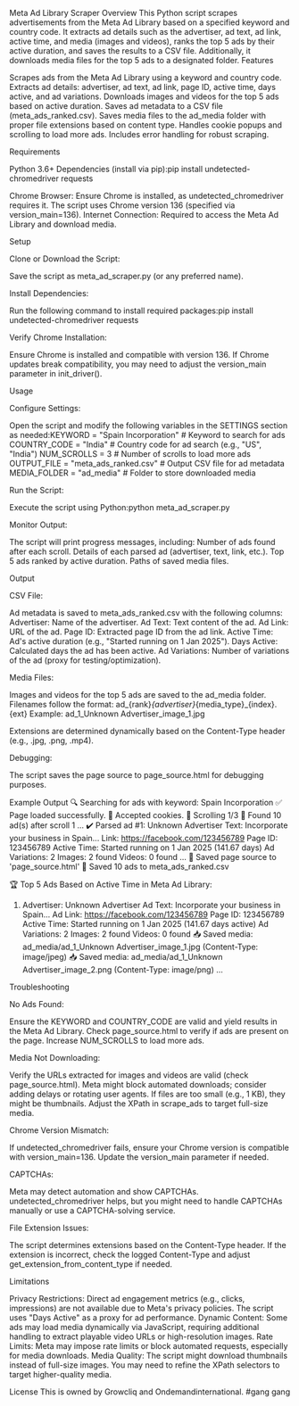 Meta Ad Library Scraper
Overview
This Python script scrapes advertisements from the Meta Ad Library based on a specified keyword and country code. It extracts ad details such as the advertiser, ad text, ad link, active time, and media (images and videos), ranks the top 5 ads by their active duration, and saves the results to a CSV file. Additionally, it downloads media files for the top 5 ads to a designated folder.
Features

Scrapes ads from the Meta Ad Library using a keyword and country code.
Extracts ad details: advertiser, ad text, ad link, page ID, active time, days active, and ad variations.
Downloads images and videos for the top 5 ads based on active duration.
Saves ad metadata to a CSV file (meta_ads_ranked.csv).
Saves media files to the ad_media folder with proper file extensions based on content type.
Handles cookie popups and scrolling to load more ads.
Includes error handling for robust scraping.

Requirements

Python 3.6+
Dependencies (install via pip):pip install undetected-chromedriver requests


Chrome Browser: Ensure Chrome is installed, as undetected_chromedriver requires it. The script uses Chrome version 136 (specified via version_main=136).
Internet Connection: Required to access the Meta Ad Library and download media.

Setup

Clone or Download the Script:

Save the script as meta_ad_scraper.py (or any preferred name).


Install Dependencies:

Run the following command to install required packages:pip install undetected-chromedriver requests




Verify Chrome Installation:

Ensure Chrome is installed and compatible with version 136. If Chrome updates break compatibility, you may need to adjust the version_main parameter in init_driver().



Usage

Configure Settings:

Open the script and modify the following variables in the SETTINGS section as needed:KEYWORD = "Spain Incorporation"  # Keyword to search for ads
COUNTRY_CODE = "India"          # Country code for ad search (e.g., "US", "India")
NUM_SCROLLS = 3                 # Number of scrolls to load more ads
OUTPUT_FILE = "meta_ads_ranked.csv"  # Output CSV file for ad metadata
MEDIA_FOLDER = "ad_media"       # Folder to store downloaded media




Run the Script:

Execute the script using Python:python meta_ad_scraper.py




Monitor Output:

The script will print progress messages, including:
Number of ads found after each scroll.
Details of each parsed ad (advertiser, text, link, etc.).
Top 5 ads ranked by active duration.
Paths of saved media files.





Output

CSV File:

Ad metadata is saved to meta_ads_ranked.csv with the following columns:
Advertiser: Name of the advertiser.
Ad Text: Text content of the ad.
Ad Link: URL of the ad.
Page ID: Extracted page ID from the ad link.
Active Time: Ad's active duration (e.g., "Started running on 1 Jan 2025").
Days Active: Calculated days the ad has been active.
Ad Variations: Number of variations of the ad (proxy for testing/optimization).




Media Files:

Images and videos for the top 5 ads are saved to the ad_media folder.
Filenames follow the format: ad_{rank}_{advertiser}_{media_type}_{index}.{ext}
Example: ad_1_Unknown Advertiser_image_1.jpg


Extensions are determined dynamically based on the Content-Type header (e.g., .jpg, .png, .mp4).


Debugging:

The script saves the page source to page_source.html for debugging purposes.



Example Output
🔍 Searching for ads with keyword: Spain Incorporation
✅ Page loaded successfully.
🍪 Accepted cookies.
📜 Scrolling 1/3
🔎 Found 10 ad(s) after scroll 1
...
✔️ Parsed ad #1: Unknown Advertiser
   Text: Incorporate your business in Spain...
   Link: https://facebook.com/123456789
   Page ID: 123456789
   Active Time: Started running on 1 Jan 2025 (141.67 days)
   Ad Variations: 2
   Images: 2 found
   Videos: 0 found
...
📝 Saved page source to 'page_source.html'
📁 Saved 10 ads to meta_ads_ranked.csv

🏆 Top 5 Ads Based on Active Time in Meta Ad Library:
1. Advertiser: Unknown Advertiser
   Ad Text: Incorporate your business in Spain...
   Ad Link: https://facebook.com/123456789
   Page ID: 123456789
   Active Time: Started running on 1 Jan 2025 (141.67 days active)
   Ad Variations: 2
   Images: 2 found
   Videos: 0 found
📥 Saved media: ad_media/ad_1_Unknown Advertiser_image_1.jpg (Content-Type: image/jpeg)
📥 Saved media: ad_media/ad_1_Unknown Advertiser_image_2.png (Content-Type: image/png)
...

Troubleshooting

No Ads Found:

Ensure the KEYWORD and COUNTRY_CODE are valid and yield results in the Meta Ad Library.
Check page_source.html to verify if ads are present on the page.
Increase NUM_SCROLLS to load more ads.


Media Not Downloading:

Verify the URLs extracted for images and videos are valid (check page_source.html).
Meta might block automated downloads; consider adding delays or rotating user agents.
If files are too small (e.g., 1 KB), they might be thumbnails. Adjust the XPath in scrape_ads to target full-size media.


Chrome Version Mismatch:

If undetected_chromedriver fails, ensure your Chrome version is compatible with version_main=136. Update the version_main parameter if needed.


CAPTCHAs:

Meta may detect automation and show CAPTCHAs. undetected_chromedriver helps, but you might need to handle CAPTCHAs manually or use a CAPTCHA-solving service.


File Extension Issues:

The script determines extensions based on the Content-Type header. If the extension is incorrect, check the logged Content-Type and adjust get_extension_from_content_type if needed.



Limitations

Privacy Restrictions: Direct ad engagement metrics (e.g., clicks, impressions) are not available due to Meta's privacy policies. The script uses "Days Active" as a proxy for ad performance.
Dynamic Content: Some ads may load media dynamically via JavaScript, requiring additional handling to extract playable video URLs or high-resolution images.
Rate Limits: Meta may impose rate limits or block automated requests, especially for media downloads.
Media Quality: The script might download thumbnails instead of full-size images. You may need to refine the XPath selectors to target higher-quality media.

License
This is owned by Growcliq and Ondemandinternational.
#gang gang


 

